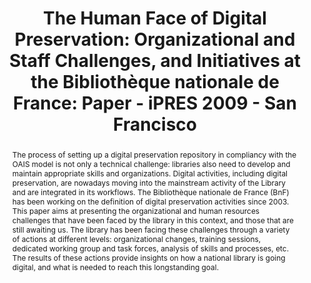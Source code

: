 ---
abstract: 'The process of setting up a digital preservation repository in compliancy
  with the OAIS model is not only a technical challenge: libraries also need to develop
  and maintain appropriate skills and organizations. Digital activities, including
  digital preservation, are nowadays moving into the mainstream activity of the Library
  and are integrated in its workflows. The Bibliothèque nationale de France (BnF)
  has been working on the definition of digital preservation activities since 2003.
  This paper aims at presenting the organizational and human resources challenges
  that have been faced by the library in this context, and those that are still awaiting
  us. The library has been facing these challenges through a variety of actions at
  different levels: organizational changes, training sessions, dedicated working group
  and task forces, analysis of skills and processes, etc. The results of these actions
  provide insights on how a national library is going digital, and what is needed
  to reach this longstanding goal.'
creators:
- Bermès, Emmanuelle
- Faudet, Louise
date: null
document_url: https://services.phaidra.univie.ac.at/api/object/o:294008/download
grand_parent: iPRES
institutions: []
keywords:
- san francisco
landing_page_url: https://phaidra.univie.ac.at/o:294008
language: eng
layout: publication
license: CC BY-SA 3.0 AT
notes_url: null
parent: iPRES 2009
presentation_url: null
size: 1153004
source_name: iPRES
title: 'The Human Face of Digital Preservation: Organizational and Staff Challenges,
  and Initiatives at the Bibliothèque nationale de France: Paper - iPRES 2009 - San
  Francisco'
type: paper
year: 2009
---